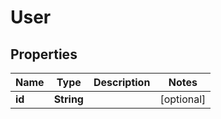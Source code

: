
# User

## Properties
Name | Type | Description | Notes
------------ | ------------- | ------------- | -------------
**id** | **String** |  |  [optional]



